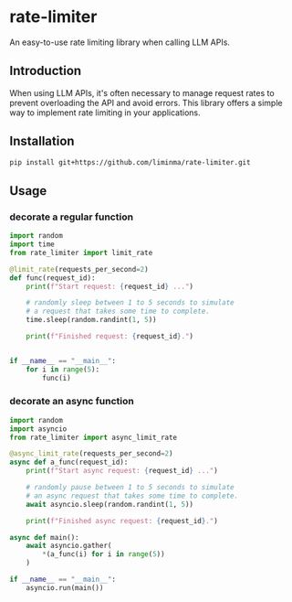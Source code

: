 # rate-limiter

An easy-to-use rate limiting library when calling LLM APIs.

## Introduction

When using LLM APIs, it's often necessary to manage request rates to prevent overloading the API and avoid errors. This library offers a simple way to implement rate limiting in your applications.

## Installation

```bash
pip install git+https://github.com/liminma/rate-limiter.git
```

## Usage

### decorate a regular function

```python
import random
import time
from rate_limiter import limit_rate

@limit_rate(requests_per_second=2)
def func(request_id):
    print(f"Start request: {request_id} ...")

    # randomly sleep between 1 to 5 seconds to simulate
    # a request that takes some time to complete.
    time.sleep(random.randint(1, 5))

    print(f"Finished request: {request_id}.")


if __name__ == "__main__":
    for i in range(5):
        func(i)
```

### decorate an async function

```python
import random
import asyncio
from rate_limiter import async_limit_rate

@async_limit_rate(requests_per_second=2)
async def a_func(request_id):
    print(f"Start async request: {request_id} ...")

    # randomly pause between 1 to 5 seconds to simulate
    # an async request that takes some time to complete.
    await asyncio.sleep(random.randint(1, 5))

    print(f"Finished async request: {request_id}.")

async def main():
    await asyncio.gather(
        *(a_func(i) for i in range(5))
    )

if __name__ == "__main__":
    asyncio.run(main())
```